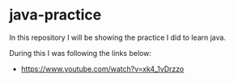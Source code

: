 # java-practice

In this repository I will be showing the practice
I did to learn java.

During this I was following the links below:
- https://www.youtube.com/watch?v=xk4_1vDrzzo